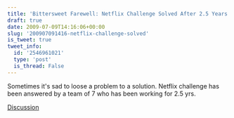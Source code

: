 ```yaml
---
title: 'Bittersweet Farewell: Netflix Challenge Solved After 2.5 Years'
draft: true
date: 2009-07-09T14:16:06+00:00
slug: '200907091416-netflix-challenge-solved'
is_tweet: true
tweet_info:
  id: '2546961021'
  type: 'post'
  is_thread: False
---
```




Sometimes it's sad to loose a problem to a solution. Netflix challenge has been answered by a team of 7 who has been working for 2.5 yrs.

[Discussion](https://x.com/sytelus/status/2546961021)
